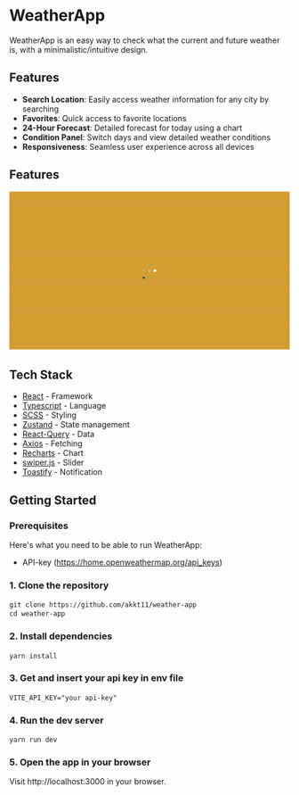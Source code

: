 # WeatherApp

WeatherApp is an easy way to check what the current and future weather is, with a minimalistic/intuitive design.

## Features

- **Search Location**: Easily access weather information for any city by searching
- **Favorites**: Quick access to favorite locations
- **24-Hour Forecast**: Detailed forecast for today using a chart
- **Condition Panel**: Switch days and view detailed weather conditions
- **Responsiveness**: Seamless user experience across all devices

## Features
![](https://github.com/akkt11/weather-app/blob/main/review.gif)

## Tech Stack

- [React](https://react.dev) - Framework
- [Typescript](https://www.typescriptlang.org/) - Language
- [SCSS](https://sass-scss.ru/guide/) - Styling
- [Zustand](https://zustand-demo.pmnd.rs/) - State management
- [React-Query](https://tanstack.com/query/latest/docs/framework/react/overview) - Data
- [Axios](https://axios-http.com/ru/docs/intro) - Fetching
- [Recharts](https://recharts.org) - Chart
- [swiper.js](https://swiperjs.com/) - Slider
- [Toastify](https://www.npmjs.com/package/react-toastify) - Notification

## Getting Started

### Prerequisites

Here's what you need to be able to run WeatherApp:

- API-key (https://home.openweathermap.org/api_keys)

### 1. Clone the repository

```
git clone https://github.com/akkt11/weather-app
cd weather-app
```

### 2. Install dependencies

```
yarn install
```

### 3. Get and insert your api key in env file

```
VITE_API_KEY="your api-key"
```

### 4. Run the dev server

```
yarn run dev
```

### 5. Open the app in your browser

Visit http://localhost:3000 in your browser.
